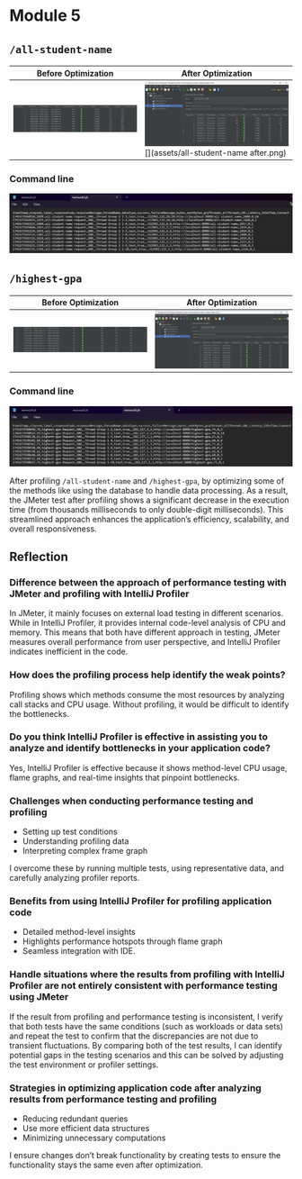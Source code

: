 # Module 5

## `/all-student-name`
| Before Optimization                                                  | After Optimization                    | 
 |----------------------------------------------------------------------|---------------------------------------|
| ![all-student-name before.png](assets/all-student-name%20before.png) |![all-student-name after.png](assets/all-student-name%20after.png) [](assets/all-student-name after.png) |

### Command line
![all-student-name command line.png](assets/all-student-name%20command%20line.png)


## `/highest-gpa`
| Before Optimization | After Optimization               | 
 |--|----------------------------------|
| ![highest-gpa before.png](assets/highest-gpa%20before.png) | ![highest-gpa after.png](assets/highest-gpa%20after.png)|

### Command line
![highest-gpa command line.png](assets/highest-gpa%20command%20line.png)


After profiling `/all-student-name` and `/highest-gpa`, by optimizing some of the methods like using the database to handle data processing.
As a result, the JMeter test after profiling shows a significant decrease in the execution time (from thousands milliseconds to only double-digit milliseconds).
This streamlined approach enhances the application’s efficiency, scalability, and overall responsiveness.

## Reflection
### Difference between the approach of performance testing with JMeter and profiling with IntelliJ Profiler
In JMeter, it mainly focuses on external load testing in different scenarios. While in IntelliJ Profiler, it provides internal code-level analysis of CPU and memory.
This means that both have different approach in testing, JMeter measures overall performance from user perspective, and IntelliJ Profiler indicates inefficient in the code.

### How does the profiling process help identify the weak points?
Profiling shows which methods consume the most resources by analyzing call stacks and CPU usage. 
Without profiling, it would be difficult to identify the bottlenecks.

### Do you think IntelliJ Profiler is effective in assisting you to analyze and identify bottlenecks in your application code?
Yes, IntelliJ Profiler is effective because it shows method-level CPU usage, flame graphs, and real-time insights that pinpoint bottlenecks.

### Challenges when conducting performance testing and profiling
- Setting up test conditions
- Understanding profiling data
- Interpreting complex frame graph

I overcome these by running multiple tests, using representative data, and carefully analyzing profiler reports.

### Benefits from using IntelliJ Profiler for profiling application code
- Detailed method-level insights
- Highlights performance hotspots through flame graph
- Seamless integration with IDE. 

### Handle situations where the results from profiling with IntelliJ Profiler are not entirely consistent with performance testing using JMeter
If the result from profiling and performance testing is inconsistent, I verify that both tests have the same conditions (such as workloads or data sets) and repeat the test to confirm that the discrepancies are not due to transient fluctuations.
By comparing both of the test results, I can identify potential gaps in the testing scenarios and this can be solved by adjusting the test environment or profiler settings.

### Strategies in optimizing application code after analyzing results from performance testing and profiling
- Reducing redundant queries
- Use more efficient data structures
- Minimizing unnecessary computations

I ensure changes don’t break functionality by creating tests to ensure the functionality stays the same even after optimization.

